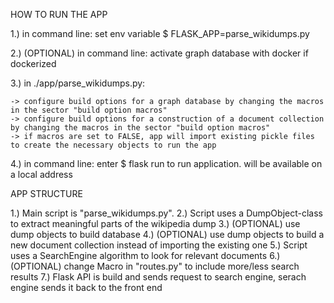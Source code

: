 HOW TO RUN THE APP

1.) in command line: set env variable $ FLASK_APP=parse_wikidumps.py

2.) (OPTIONAL) in command line: activate graph database with docker if dockerized

3.) in ./app/parse_wikidumps.py:
	
	-> configure build options for a graph database by changing the macros in the sector "build option macros"
	-> configure build options for a construction of a document collection by changing the macros in the sector "build option macros"
	-> if macros are set to FALSE, app will import existing pickle files to create the necessary objects to run the app

4.) in command line: enter $ flask run to run application. will be available on a local address


APP STRUCTURE

1.) Main script is "parse_wikidumps.py". 
2.) Script uses a DumpObject-class to extract meaningful parts of the wikipedia dump
3.) (OPTIONAL) use dump objects to build database
4.) (OPTIONAL) use dump objects to build a new document collection instead of importing the existing one
5.) Script uses a SearchEngine algorithm to look for relevant documents
6.) (OPTIONAL) change Macro in "routes.py" to include more/less search results
7.) Flask API is build and sends request to search engine, serach engine sends it back to the front end 


